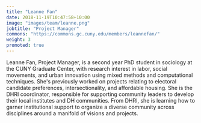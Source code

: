 ```yaml
---
title: "Leanne Fan"
date: 2018-11-19T10:47:58+10:00
image: "images/team/leanne.png"
jobtitle: "Project Manager"
commons: "https://commons.gc.cuny.edu/members/leannefan/"
weight: 3
promoted: true
---
```


<p>
Leanne Fan, Project Manager, is a second year PhD student in sociology at the CUNY Graduate Center, with research interest in labor, social movements, and urban innovation using mixed methods and computational techniques. She's previously worked on projects relating to electoral candidate preferences, intersectionality, and affordable housing. She is the DHRI coordinator, responsible for supporting community leaders to develop their local institutes and DH communities. From DHRI, she is learning how to garner institutional support to organize a diverse community across disciplines around a manifold of visions and projects.
</p>
